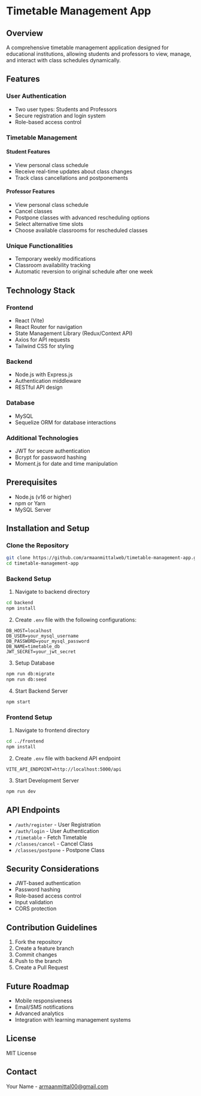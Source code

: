# Timetable Management App

## Overview
A comprehensive timetable management application designed for educational institutions, allowing students and professors to view, manage, and interact with class schedules dynamically.

## Features

### User Authentication
- Two user types: Students and Professors
- Secure registration and login system
- Role-based access control

### Timetable Management
#### Student Features
- View personal class schedule
- Receive real-time updates about class changes
- Track class cancellations and postponements

#### Professor Features
- View personal class schedule
- Cancel classes
- Postpone classes with advanced rescheduling options
- Select alternative time slots
- Choose available classrooms for rescheduled classes

### Unique Functionalities
- Temporary weekly modifications
- Classroom availability tracking
- Automatic reversion to original schedule after one week

## Technology Stack

### Frontend
- React (Vite)
- React Router for navigation
- State Management Library (Redux/Context API)
- Axios for API requests
- Tailwind CSS for styling

### Backend
- Node.js with Express.js
- Authentication middleware
- RESTful API design

### Database
- MySQL
- Sequelize ORM for database interactions

### Additional Technologies
- JWT for secure authentication
- Bcrypt for password hashing
- Moment.js for date and time manipulation

## Prerequisites
- Node.js (v16 or higher)
- npm or Yarn
- MySQL Server

## Installation and Setup

### Clone the Repository
```bash
git clone https://github.com/armaanmittalweb/timetable-management-app.git
cd timetable-management-app
```

### Backend Setup
1. Navigate to backend directory
```bash
cd backend
npm install
```

2. Create `.env` file with the following configurations:
```
DB_HOST=localhost
DB_USER=your_mysql_username
DB_PASSWORD=your_mysql_password
DB_NAME=timetable_db
JWT_SECRET=your_jwt_secret
```

3. Setup Database
```bash
npm run db:migrate
npm run db:seed
```

4. Start Backend Server
```bash
npm start
```

### Frontend Setup
1. Navigate to frontend directory
```bash
cd ../frontend
npm install
```

2. Create `.env` file with backend API endpoint
```
VITE_API_ENDPOINT=http://localhost:5000/api
```

3. Start Development Server
```bash
npm run dev
```

## API Endpoints
- `/auth/register` - User Registration
- `/auth/login` - User Authentication
- `/timetable` - Fetch Timetable
- `/classes/cancel` - Cancel Class
- `/classes/postpone` - Postpone Class

## Security Considerations
- JWT-based authentication
- Password hashing
- Role-based access control
- Input validation
- CORS protection

## Contribution Guidelines
1. Fork the repository
2. Create a feature branch
3. Commit changes
4. Push to the branch
5. Create a Pull Request

## Future Roadmap
- Mobile responsiveness
- Email/SMS notifications
- Advanced analytics
- Integration with learning management systems

## License
MIT License

## Contact
Your Name - armaanmittal00@gmail.com
